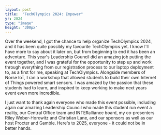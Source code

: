 ```yaml
---
layout: post
title:  "TechOlympics 2024: Empower"
yr: 2024
type: "image"
height: "300px"
---
```


Over the weekend, I got the chance to help organize TechOlympics 2024, and it has been quite possibly my favourite TechOlympics yet. <!--more-->
I know I'll have more to say about it later on, but from beginning to end it has been an adventure. This year's Leadership Council did an amazing job putting the event together, and I was grateful for the opportunity to step up and work through everything from our registration process to our laptop deployment to, as a first for me, speaking at TechOlympics. Alongside members of Norse IoT, I ran a workshop that allowed students to build their own Internet of Things powered smart sensors. I was amazed by the passion that these students had to learn, and inspired to keep working to make next years event even more incredible.

I just want to thank again everyone who made this event possible, including again our amazing Leadership Council who made this student run event a reality, our Central Office team and INTERalliance board, my co-presenters Riley Weber-Horowitz and Christian Lane, and our sponsors as well as our host Procter and Gamble. Here's to 2025, everyone - it could not be in better hands.